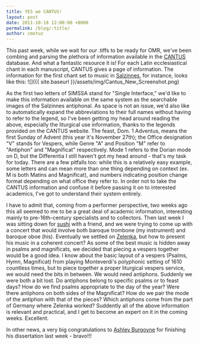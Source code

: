 ```yaml
---
title: YES we CANTUS!
layout: post
date: 2011-10-18 12:00:00 +0000
permalink: /blog/:title/
author: cmotuz
---
```


This past week, while we wait for our .tiffs to be ready for OMR, we've been combing and parsing the plethora of information available in the [CANTUS](http://cantusdatabase.org/) database. And what a fantastic resource it is! For each Latin ecclesiastical chant in each manuscript, CANTUS gives a page of information. The information for the first chant set to music in [Salzinnes](http://salzinnes.simssa.ca/), for instance, looks like this:
![]({{ site.baseurl }}/assets/img/Cantus_New_Screenshot.png)

As the first two letters of SIMSSA stand for "Single Interface," we'd like to make this information available on the same system as the searchable images of the Salzinnes antiphonal. As space is not an issue, we'd also like to automatically expand the abbreviations to their full names without having to refer to the legend, so I've been getting my head around reading the above, especially the liturgical use information, thanks to the legends provided on the CANTUS website. The feast, Dom. 1 Adventus, means the first Sunday of Advent (this year it's November 27th); the Office designation "V" stands for Vespers, while Genre "A" and Position "M" refer to "Antiphon" and "Magnificat" respectively. Mode 1 refers to the Dorian mode on D, but the Differentia I still haven't got my head around - that's my task for today. There are a few pitfalls too: while this is a relatively easy example, some letters and can mean more than one thing depending on context (ex. M is both Matins and Magnificat), and numbers indicating position change format depending on what office they refer to. In order not to take the CANTUS information and confuse it before passing it on to interested academics, I've got to understand their system entirely.

I have to admit that, coming from a performer perspective, two weeks ago this all seemed to me to be a great deal of academic information, interesting mainly to pre-16th-century specialists and to collectors. Then last week I was sitting down for [sushi](http://www.bistroisakaya.com/) with a friend, and we were trying to come up with a concert that would involve both baroque trombone (my instrument) and baroque oboe (his). Eventually we settled on [Zelenka](http://jdzelenka.net/), but how to present his music in a coherent concert? As some of the best music is hidden away in psalms and magnificats, we decided that piecing a vespers together would be a good idea. I know about the basic layout of a vespers (Psalms, Hymn, Magnificat) from playing Monteverdi's polyphonic setting of 1610 countless times, but to piece together a proper liturgical vespers service, we would need the bits in between. We would need antiphons. Suddenly we were both a bit lost. Do antiphons belong to specific psalms or to feast days? How do we find psalms appropriate to the day of the year? Were there antiphons on both sides of the Magnificat? How do we pair the mode of the antiphon with that of the pieces? Which antiphons come from the part of Germany where Zelenka worked? Suddently all of the above information is relevant and practical, and I get to become an expert on it in the coming weeks. Excellent.

In other news, a very big congratulations to [Ashley Burgoyne](http://nl.linkedin.com/in/johnashleyburgoyne) for finishing his dissertation last week - bravo!!!

